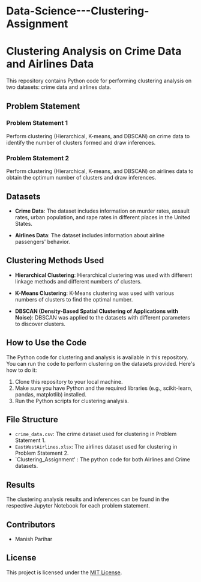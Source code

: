 # Data-Science---Clustering-Assignment
# Clustering Analysis on Crime Data and Airlines Data

This repository contains Python code for performing clustering analysis on two datasets: crime data and airlines data.

## Problem Statement

### Problem Statement 1
Perform clustering (Hierarchical, K-means, and DBSCAN) on crime data to identify the number of clusters formed and draw inferences.

### Problem Statement 2
Perform clustering (Hierarchical, K-means, and DBSCAN) on airlines data to obtain the optimum number of clusters and draw inferences.

## Datasets

- **Crime Data**: The dataset includes information on murder rates, assault rates, urban population, and rape rates in different places in the United States.

- **Airlines Data**: The dataset includes information about airline passengers' behavior.

## Clustering Methods Used

- **Hierarchical Clustering**: Hierarchical clustering was used with different linkage methods and different numbers of clusters.

- **K-Means Clustering**: K-Means clustering was used with various numbers of clusters to find the optimal number.

- **DBSCAN (Density-Based Spatial Clustering of Applications with Noise)**: DBSCAN was applied to the datasets with different parameters to discover clusters.

## How to Use the Code

The Python code for clustering and analysis is available in this repository. You can run the code to perform clustering on the datasets provided. Here's how to do it:

1. Clone this repository to your local machine.
2. Make sure you have Python and the required libraries (e.g., scikit-learn, pandas, matplotlib) installed.
3. Run the Python scripts for clustering analysis.

## File Structure

- `crime_data.csv`: The crime dataset used for clustering in Problem Statement 1.
- `EastWestAirlines.xlsx`: The airlines dataset used for clustering in Problem Statement 2.
- `Clustering_Assignment' : The python code for both Airlines and Crime datasets.

## Results

The clustering analysis results and inferences can be found in the respective Jupyter Notebook for each problem statement.

## Contributors

- Manish Parihar

## License

This project is licensed under the [MIT License](LICENSE).

